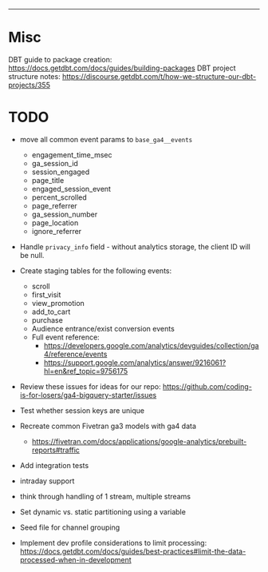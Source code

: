 
------------

# Misc

DBT guide to package creation: https://docs.getdbt.com/docs/guides/building-packages
DBT project structure notes: https://discourse.getdbt.com/t/how-we-structure-our-dbt-projects/355

# TODO

- move all common event params to `base_ga4__events`
    - engagement_time_msec
    - ga_session_id
    - session_engaged
    - page_title
    - engaged_session_event
    - percent_scrolled
    - page_referrer
    - ga_session_number
    - page_location
    - ignore_referrer
- Handle `privacy_info` field - without analytics storage, the client ID will be null. 
- Create staging tables for the following events:
    - scroll
    - first_visit
    - view_promotion    
    - add_to_cart
    - purchase
    - Audience entrance/exist conversion events
    - Full event reference: 
        - https://developers.google.com/analytics/devguides/collection/ga4/reference/events
        - https://support.google.com/analytics/answer/9216061?hl=en&ref_topic=9756175
- Review these issues for ideas for our repo: https://github.com/coding-is-for-losers/ga4-bigquery-starter/issues
- Test whether session keys are unique
- Recreate common Fivetran ga3 models with ga4 data
    - https://fivetran.com/docs/applications/google-analytics/prebuilt-reports#traffic

- Add integration tests
- intraday support
- think through handling of 1 stream, multiple streams
- Set dynamic vs. static partitioning using a variable
- Seed file for channel grouping
- Implement dev profile considerations to limit processing: https://docs.getdbt.com/docs/guides/best-practices#limit-the-data-processed-when-in-development